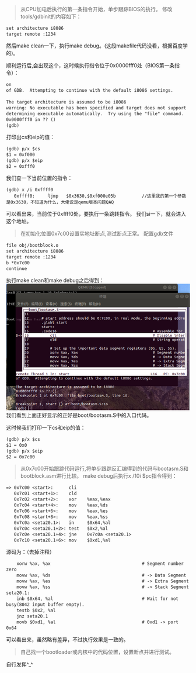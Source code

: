 >从CPU加电后执行的第一条指令开始，单步跟踪BIOS的执行。
修改tools/gdbinit的内容如下：
```
set architecture i8086
target remote :1234
```
然后make clean一下，执行make debug。(这段makefile代码没看，根据百度学的)。

顺利运行后,会出现这个，这时候执行指令位于0x0000fff0处（BIOS第一条指令）：
```
on
of GDB.  Attempting to continue with the default i8086 settings.

The target architecture is assumed to be i8086
warning: No executable has been specified and target does not support
determining executable automatically.  Try using the "file" command.
0x0000fff0 in ?? ()
(gdb) 
```
打印出cs和eip的值：
```
(gdb) p/x $cs
$1 = 0xf000
(gdb) p/x $eip
$2 = 0xfff0
```
我们查一下当前位置的指令：
```
(gdb) x /i 0xffff0
   0xffff0:     ljmp   $0x3630,$0xf000e05b          //这里我的第一个参数是0x3630，不知道为什么，大佬说是qemu版本问题QAQ

```
可以看出来，当前位于0xffff0处，要执行一条跳转指令。
我们si一下，就会进入这个地址。

>在初始化位置0x7c00设置实地址断点,测试断点正常。
配置gdb文件
```
file obj/bootblock.o
set architecture i8086
target remote :1234
b *0x7c00
continue
```
执行make clean和make debug之后得到：
![0x7c00](./0x7c00.png)
我们看到上面正好显示的正好是boot/bootasm.S中的入口代码。

这时候我们打印一下cs和eip的值：
```
(gdb) p/x $cs
$1 = 0x0
(gdb) p/x $eip
$2 = 0x7c00
```

>从0x7c00开始跟踪代码运行,将单步跟踪反汇编得到的代码与bootasm.S和 bootblock.asm进行比较。
make debug后执行x /10i $pc指令得到：
```
=> 0x7c00 <start>:      cli
   0x7c01 <start+1>:    cld
   0x7c02 <start+2>:    xor    %eax,%eax
   0x7c04 <start+4>:    mov    %eax,%ds
   0x7c06 <start+6>:    mov    %eax,%es
   0x7c08 <start+8>:    mov    %eax,%ss
   0x7c0a <seta20.1>:   in     $0x64,%al
   0x7c0c <seta20.1+2>: test   $0x2,%al
   0x7c0e <seta20.1+4>: jne    0x7c0a <seta20.1>
   0x7c10 <seta20.1+6>: mov    $0xd1,%al
```

源码为：（去掉注释）
```
    xorw %ax, %ax                                   # Segment number zero
    movw %ax, %ds                                   # -> Data Segment
    movw %ax, %es                                   # -> Extra Segment
    movw %ax, %ss                                   # -> Stack Segment
seta20.1:
    inb $0x64, %al                                  # Wait for not busy(8042 input buffer empty).
    testb $0x2, %al
    jnz seta20.1
    movb $0xd1, %al                                 # 0xd1 -> port 0x64
```
可以看出来，虽然略有差异，不过执行效果是一致的。
>自己找一个bootloader或内核中的代码位置，设置断点并进行测试。

自行发挥^_^

